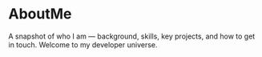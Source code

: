 # AboutMe
 A snapshot of who I am — background, skills, key projects, and how to get in touch. Welcome to my developer universe.

